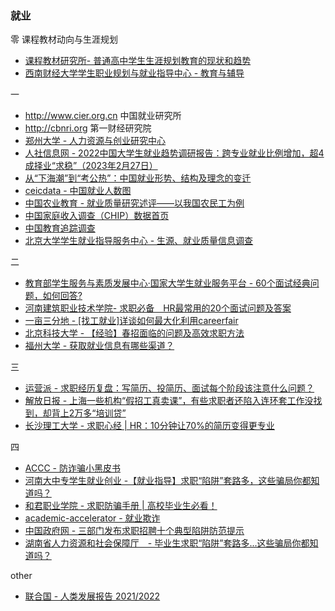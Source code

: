### 就业

零 课程教材动向与生涯规划

* [课程教材研究所- 普通高中学生生涯规划教育的现状和趋势](https://www.ncct.edu.cn/periodicals/jing/detail/636.html)
* [西南财经大学学生职业规划与就业指导中心 - 教育与辅导](https://job.swufe.edu.cn)

一

* http://www.cier.org.cn 中国就业研究所
* http://cbnri.org 第一财经研究院
* [郑州大学 - 人力资源与创业研究中心](http://www5.zzu.edu.cn/hre/info/1007/1018.htm)
* [人社信息网 - 2022中国大学生就业趋势调研报告：跨专业就业比例增加，超4成择业“求稳”（2023年2月27日）](https://www.hrssit.cn/info/2829.html)
* [从“下海潮”到“考公热”：中国就业形势、结构及理念的变迁](https://finance.sina.cn/china/gncj/2021-04-08/detail-ikmyaawa8434629.d.html)
* [ceicdata - 中国就业人数图](https://www.ceicdata.com/zh-hans/indicator/china/employed-persons)
* [中国农业教育 - 就业质量研究述评——以我国农民工为例](http://www.xml-data.org/ZGNYJY/html/9ad4b687-a079-42b1-9a6c-c617cb489add.htm)
* [中国家庭收入调查（CHIP）数据首页](http://www.ciidbnu.org/chip/index.asp)
* [中国教育追踪调查](http://ceps.ruc.edu.cn)
* [北京大学学生就业指导服务中心 - 生源、就业质量信息调查](https://scc.pku.edu.cn/home.action)

二

* [教育部学生服务与素质发展中心·国家大学生就业服务平台 - 60个面试经典问题，如何回答?](https://www.ncss.cn/ncss/zd/ms/202007/20200703/2101838291.html)
* [河南建筑职业技术学院- 求职必备　HR最常用的20个面试问题及答案](http://www.hnjs.edu.cn/jyxx/info/1098/2133.htm)
* [一亩三分地 - [找工就业]详谈如何最大化利用careerfair](https://www.1point3acres.com/bbs/thread-444648-1-1.html)
* [北京科技大学 - 【经验】春招面临的问题及高效求职方法](https://job.ustb.edu.cn/front/showContent.jspa?channelId=747&contentId=105348&parentId=695)
* [福州大学 - 获取就业信息有哪些渠道？](https://chem.fzu.edu.cn/info/1113/2827.htm)

三

* [运营派 - 求职经历复盘：写简历、投简历、面试每个阶段该注意什么问题？](https://www.yunyingpai.com/work/621600.html)
* [解放日报 - 上海一些机构“假招工真卖课”，有些求职者还陷入连环套工作没找到，却背上2万多“培训贷”](https://www.jfdaily.com/staticsg/res/html/journal/detail.html?date=2023-06-26&id=355107&page=05)
* [长沙理工大学 - 求职心经 | HR：10分钟让70%的简历变得更专业](https://csust.bysjy.com.cn/detail/news?id=159140)

四

* [ACCC - 防诈骗小黑皮书](https://www.accc.gov.au/system/files/The%20Little%20Black%20Book%20of%20Scams%20-%20Chinese%20simplified%20-%20%E7%AE%80%E4%BD%93%E4%B8%AD%E6%96%87.pdf)
* [河南大中专学生就业创业 -【就业指导】求职“陷阱”套路多，这些骗局你都知道吗？](https://mp.weixin.qq.com/s/dbhsQaolxMmOIFUaGiE5_A)
* [和君职业学院 - 求职防骗手册 | 高校毕业生必看！](https://www.hejuncollege.com/zsjy/jykt/2222.html)
* [academic-accelerator - 就业欺诈](https://academic-accelerator.com/encyclopedia/zh-cn/employment-fraud)
* [中国政府网 - 三部门发布求职招聘十个典型陷阱防范提示](https://www.gov.cn/lianbo/bumen/202306/content_6885712.htm)
* [湖南省人力资源和社会保障厅　- 毕业生求职“陷阱”套路多...这些骗局你都知道吗？](https://rst.hunan.gov.cn/rst/qta/202306/t20230620_29379785.html)

other

* [联合国 - 人类发展报告 2021/2022](https://hdr.undp.org/system/files/documents/global-report-document/hdr2021-22chpdf.pdf)

